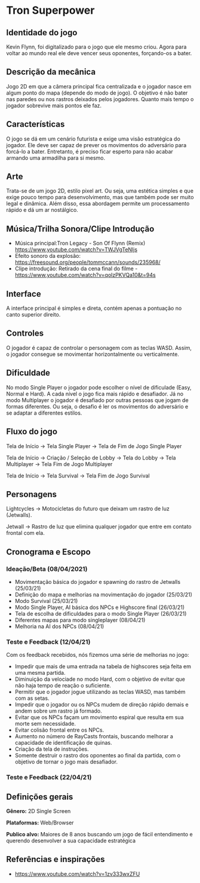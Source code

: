 # Tron Superpower

## Identidade do jogo

Kevin Flynn, foi digitalizado para o jogo que ele mesmo criou. Agora para voltar ao mundo real ele deve vencer seus oponentes, forçando-os a bater.

## Descrição da mecânica

Jogo 2D em que a câmera principal fica centralizada e o jogador nasce em algum ponto do mapa (depende do modo de jogo). O objetivo é não bater nas paredes ou nos rastros deixados pelos jogadores. Quanto mais tempo o jogador sobrevive mais pontos ele faz.

## Características

O jogo se dá em um cenário futurista e exige uma visão estratégica do jogador. Ele deve ser capaz de prever os movimentos do adversário para forcá-lo a bater. Entretanto, é preciso ficar esperto para não acabar armando uma armadilha para si mesmo.

## Arte

Trata-se de um jogo 2D, estilo pixel art. Ou seja, uma estética simples e que exige pouco tempo para desenvolvimento, mas que também pode ser muito legal e dinâmica. Além disso, essa abordagem permite um processamento rápido e dá um ar nostálgico.

## Música/Trilha Sonora/Clipe Introdução

- Música principal:Tron Legacy - Son Of Flynn (Remix) https://www.youtube.com/watch?v=TWJVgTeNljs
- Efeito sonoro da explosão: https://freesound.org/people/tommccann/sounds/235968/
- Clipe introdução: Retirado da cena final do filme - https://www.youtube.com/watch?v=qolzPKVQa10&t=94s


## Interface

A interface principal é simples e direta, contém apenas a pontuação no canto superior direito.

## Controles

O jogador é capaz de controlar o personagem com as teclas WASD. Assim, o jogador consegue se movimentar horizontalmente ou verticalmente.

## Dificuldade

No modo Single Player o jogador pode escolher o nível de dificulade (Easy, Normal e Hard). A cada nível o jogo fica mais rápido e desafiador. Já no modo Multiplayer o jogador é desafiado por outras pessoas que jogam de formas diferentes. Ou seja, o desafio é ler os movimentos do adversário e se adaptar a diferentes estilos.

## Fluxo do jogo

Tela de Início -> Tela Single Player -> Tela de Fim de Jogo Single Player

Tela de Início -> Criação / Seleção de Lobby -> Tela do Lobby -> Tela Multiplayer -> Tela Fim de Jogo Multiplayer

Tela de Início -> Tela Survival -> Tela Fim de Jogo Survival

## Personagens

Lightcycles -> Motocicletas do futuro que deixam um rastro de luz (Jetwalls).

Jetwall -> Rastro de luz que elimina qualquer jogador que entre em contato frontal com ela.

## Cronograma e Escopo

### Ideação/Beta (08/04/2021)

- Movimentação básica do jogador e spawning do rastro de Jetwalls (25/03/21)
- Definição do mapa e melhorias na movimentação do jogador (25/03/21)
- Modo Survival (25/03/21)
- Modo Single Player, AI básica dos NPCs e Highscore final (26/03/21)
- Tela de escolha de dificuldades para o modo Single Player (26/03/21)
- Diferentes mapas para modo singleplayer (08/04/21)
- Melhoria na AI dos NPCs (08/04/21)

### Teste e Feedback (12/04/21)

Com os feedback recebidos, nós fizemos uma série de melhorias no jogo:

- Impedir que mais de uma entrada na tabela de highscores seja feita em uma mesma partida.
- Diminuição da velociade no modo Hard, com o objetivo de evitar que não haja tempo de reação o suficiente.
- Permitir que o jogador jogue utilizando as teclas WASD, mas também com as setas.
- Impedir que o jogador ou os NPCs mudem de direção rápido demais e andem sobre um rastro já formado.
- Evitar que os NPCs façam um movimento espiral que resulta em sua morte sem necessidade.
- Evitar colisão frontal entre os NPCs.
- Aumento no número de RayCasts frontais, buscando melhorar a capacidade de identificação de quinas.
- Criação da tela de instruções.
- Somente destruir o rastro dos oponentes ao final da partida, com o objetivo de tornar o jogo mais desafiador.

### Teste e Feedback (22/04/21)

## Definições gerais

**Gênero:** 2D Single Screen

**Plataformas:** Web/Browser

**Publico alvo:** Maiores de 8 anos buscando um jogo de fácil entendimento e querendo desenvolver a sua capacidade estratégica

## Referências e inspirações

- https://www.youtube.com/watch?v=1zv333wxZFU
